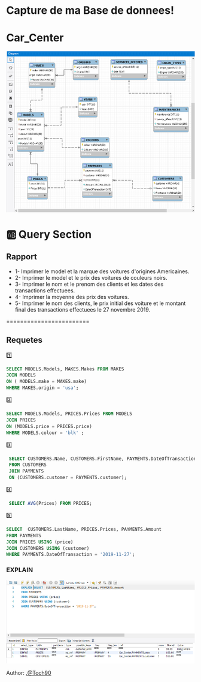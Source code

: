 # Capture de ma Base de donnees!
# Car_Center

![image](database1.png)

# :ab: Query Section

## Rapport

* 1- Imprimer le model et la marque des voitures d'origines Americaines.
* 2- Imprimer le model et le prix des voitures de couleurs noirs.
* 3- Imprimer le nom et le prenom des clients et les dates des transactions effectuees. 
* 4- Imprimer la moyenne des prix des voitures.
* 5- Imprimer le nom des clients, le prix initial des voiture et le montant final des transactions effectuees le 27 novembre 2019.

========================

## Requetes

:one:
```sql
SELECT MODELS.Models, MAKES.Makes FROM MAKES
JOIN MODELS 
ON ( MODELS.make = MAKES.make)
WHERE MAKES.origin = 'usa';
 ```

:two:
```sql
SELECT MODELS.Models, PRICES.Prices FROM MODELS
JOIN PRICES
ON (MODELS.price = PRICES.price)
WHERE MODELS.colour = 'blk' ;
```

:three:
```sql
 SELECT CUSTOMERS.Name, CUSTOMERS.FirstName, PAYMENTS.DateOfTransaction 
 FROM CUSTOMERS
 JOIN PAYMENTS
 ON (CUSTOMERS.customer = PAYMENTS.customer);
  ```

:four:
```sql
 SELECT AVG(Prices) FROM PRICES;
 ```
 
 :five:
 ```sql
SELECT  CUSTOMERS.LastName, PRICES.Prices, PAYMENTS.Amount
FROM PAYMENTS
JOIN PRICES USING (price)
JOIN CUSTOMERS USING (customer)
WHERE PAYMENTS.DateOfTransaction = '2019-11-27';
```


### EXPLAIN 
![image](explain.png) 


Author: <.@Toch90>
